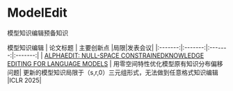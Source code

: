 # ModelEdit
模型知识编辑预备知识

模型知识编辑
| 论文标题 | 主要创新点 |局限|发表会议|
|:-------:|:-------:|:-------:|:-------:|
| [ALPHAEDIT: NULL-SPACE CONSTRAINEDKNOWLEDGE EDITING FOR LANGUAGE MODELS](https://arxiv.org/abs/2410.04045)  | 用零空间特性优化模型原有知识分布偏移问题| 更新的模型知识局限于（s,r,0）三元组形式，无法做到任意格式知识编辑   |ICLR 2025|
